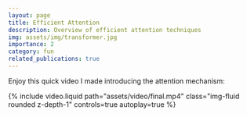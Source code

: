 ```yaml
---
layout: page
title: Efficient Attention
description: Overview of efficient attention techniques
img: assets/img/transformer.jpg
importance: 2
category: fun
related_publications: true
---
```


Enjoy this quick video I made introducing the attention mechanism:

{% include video.liquid path="assets/video/final.mp4" class="img-fluid rounded z-depth-1" controls=true autoplay=true %}